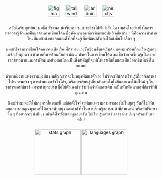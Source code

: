 <div align="center">
  <img src="https://cdn.jsdelivr.net/gh/devicons/devicon/icons/figma/figma-original.svg" height="40" alt="figma logo"  />
  <img width="12" />
  <img src="https://cdn.jsdelivr.net/gh/devicons/devicon/icons/tailwindcss/tailwindcss-original-wordmark.svg" height="40" alt="tailwindcss logo"  />
  <img width="12" />
  <img src="https://cdn.jsdelivr.net/gh/devicons/devicon/icons/arduino/arduino-original.svg" height="40" alt="arduino logo"  />
  <img width="12" />
  <img src="https://cdn.jsdelivr.net/gh/devicons/devicon/icons/nextjs/nextjs-original.svg" height="40" alt="nextjs logo"  />
</div>

###

<p align="center">สวัสดีครับทุกท่าน! ผมชื่อ พัชรพล นักเรียนปวช. สาขาวิชาไฟฟ้ากำลัง มีความสนใจอย่างยิ่งในการทำความรู้จักและศึกษาด้านการเขียนโค้ดเพื่อพัฒนาซอฟต์แวร์และแอปพลิเคชั่นต่าง ๆ นี่คือความท้าทายใหม่ที่ผมกำลังพบเจอและตั้งใจที่จะสู้เพื่อพัฒนาตัวเองให้เก่งขึ้นไปเรื่อย ๆ<br><br>ผมเข้าใจว่าการเขียนโค้ดอาจจะเป็นเรื่องที่ท้าทายและซับซ้อนตั้งแต่เริ่มต้น แต่ผมพร้อมที่จะเรียนรู้และเผชิญกับทุกความท้าทายที่มาพร้อมกับการพัฒนาทักษะในการเขียนโค้ด ผมเชื่อว่าการเรียนรู้เป็นระยะเวลายาวนานและการฝึกฝนอย่างต่อเนื่องเป็นสิ่งสำคัญที่จะทำให้เราเติบโตและเป็นมืออาชีพที่เก่งในอนาคต<br><br>ด้วยพลังงานแห่งความมุ่งมั่น ผมสัญญาว่าจะไม่หยุดพัฒนาตัวเอง ไม่ว่าจะเป็นการเรียนรู้เกี่ยวกับภาษาโปรแกรมต่าง ๆ การอ่านและเข้าใจโค้ด, หรือการเรียนรู้เกี่ยวกับเทคโนโลยีและแนวโน้มใหม่ ๆ ในวงการซอฟต์แวร์ ผมจะทำทุกอย่างเพื่อให้ตัวเองก้าวข้ามขีดจำกัดและเติบโตเป็นนักพัฒนาซอฟต์แวร์ที่มีคุณภาพ<br><br>ถึงแม้ว่าผมจะยังไม่เก่งมากในขณะนี้ แต่ข้อตั้งใจที่จะพัฒนาความสามารถเองไปในทุกๆ วันก็ไม่มีวันหยุดลง ขอบคุณทุกคนที่ให้การสนับสนุนและกำลังใจในการเรียนรู้ของผม ถ้ามีคำแนะนำหรือคำปรึกษาใด ๆ ที่อยากจะแบ่งปัน ผมยินดีที่จะฟังและพูดคุยครับ ไปเรียนรู้และสร้างสรรค์งานดี ๆ พร้อมกันนะครับ!</p>

###

<div align="center">
  <img src="https://github-readme-stats.vercel.app/api?username=PatphonSD&hide_title=false&hide_rank=false&show_icons=true&include_all_commits=true&count_private=true&disable_animations=false&theme=dracula&locale=en&hide_border=false&order=1" height="150" alt="stats graph"  />
  <img src="https://github-readme-stats.vercel.app/api/top-langs?username=PatphonSD&locale=en&hide_title=false&layout=compact&card_width=320&langs_count=5&theme=dracula&hide_border=false&order=2" height="150" alt="languages graph"  />
</div>

###
